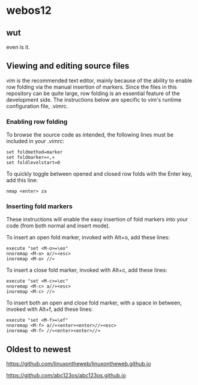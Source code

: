 # webos12  

## wut

even is it.

## Viewing and editing source files

vim is the recommended text editor, mainly because of the ability to enable row
folding via the manual insertion of markers.  Since the files in this
repository can be quite large, row folding is an essential feature of the
development side. The instructions below are specific to vim's runtime
configuration file, .vimrc.

### Enabling row folding

To browse the source code as intended, the following lines must be included in
your .vimrc:

	set foldmethod=marker
	set foldmarker=«,»
	set foldlevelstart=0

To quickly toggle between opened and closed row folds with the Enter key, add this line:

	nmap <enter> za

### Inserting fold markers

These instructions will enable the easy insertion of fold markers into your
code (from both normal and insert mode).

To insert an open fold marker, invoked with Alt+o, add these lines:

	execute "set <M-o>=\eo"
	nnoremap <M-o> a//«<esc>
	inoremap <M-o> //«

To insert a close fold marker, invoked with Alt+c, add these lines:

	execute "set <M-c>=\ec"
	nnoremap <M-c> a//»<esc>
	inoremap <M-c> //»

To insert both an open and close fold marker, with a space in between,
invoked with Alt+f, add these lines:

	execute "set <M-f>=\ef"
	nnoremap <M-f> a//«<enter><enter>//»<esc>
	inoremap <M-f> //«<enter><enter>//»


## Oldest to newest 

https://github.com/linuxontheweb/linuxontheweb.github.io

https://github.com/abc123os/abc123os.github.io
